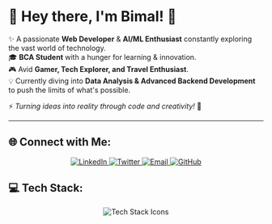 
# 🚀 Hey there, I'm Bimal! 👋

✨ A passionate **Web Developer** & **AI/ML Enthusiast** constantly exploring the vast world of technology.  
🎓 **BCA Student** with a hunger for learning & innovation.  
🎮 Avid **Gamer, Tech Explorer, and Travel Enthusiast**.  
💡 Currently diving into **Data Analysis & Advanced Backend Development** to push the limits of what's possible.  

⚡ *Turning ideas into reality through code and creativity!* 🚀

---

## 🌐 Connect with Me:
<p align="center">
  <a href="https://linkedin.com/in/bimal-chalise-52a114339" target="_blank">
    <img src="https://img.shields.io/badge/LinkedIn-0077B5?style=for-the-badge&logo=linkedin&logoColor=white" alt="LinkedIn"/>
  </a>
  <a href="https://x.com/BiMalxMe" target="_blank">
    <img src="https://img.shields.io/badge/Twitter-1DA1F2?style=for-the-badge&logo=twitter&logoColor=white" alt="Twitter"/>
  </a>
  <a href="mailto:journeyxbimal@gmail.com" target="_blank">
    <img src="https://img.shields.io/badge/Email-D14836?style=for-the-badge&logo=gmail&logoColor=white" alt="Email"/>
  </a>
  <a href="https://github.com/BiMalxMe" target="_blank">
    <img src="https://img.shields.io/badge/GitHub-181717?style=for-the-badge&logo=github&logoColor=white" alt="GitHub"/>
  </a>
</p>

## 💻 Tech Stack:
<p align="center">
  <img src="https://skillicons.dev/icons?i=c,js,python,ts,powershell,react,nextjs,nodejs,express,mongodb,postgres,redis,docker,fastapi,prisma,numpy,pandas,matplotlib&theme=dark" alt="Tech Stack Icons"/>
</p>





<!-- Proudly created By Mr Bimal Chalise  -->
